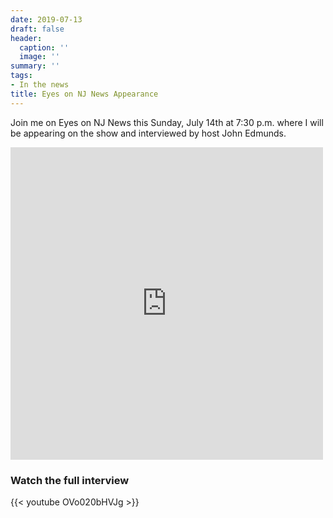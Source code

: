 ```yaml
---
date: 2019-07-13
draft: false
header:
  caption: ''
  image: ''
summary: ''
tags:
- In the news
title: Eyes on NJ News Appearance
---
```

Join me on Eyes on NJ News this Sunday, July 14th at 7:30 p.m. where I will be appearing on the show and interviewed by host John Edmunds.

<iframe src="https://www.facebook.com/plugins/video.php?href=https%3A%2F%2Fwww.facebook.com%2FEyesOnNJ%2Fvideos%2F2970880133138205%2F&width=500&show_text=false&appId=367090096784329&height=500" width="500" height="500" style="border:none;overflow:hidden" scrolling="no" frameborder="0" allowTransparency="true" allow="encrypted-media" allowFullScreen="true"></iframe>


### Watch the full interview
{{< youtube OVo020bHVJg >}}
